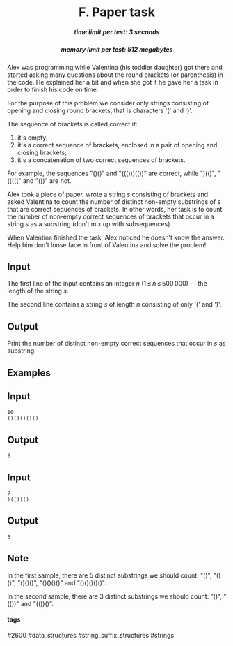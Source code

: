 <h1 style='text-align: center;'> F. Paper task</h1>

<h5 style='text-align: center;'>time limit per test: 3 seconds</h5>
<h5 style='text-align: center;'>memory limit per test: 512 megabytes</h5>

Alex was programming while Valentina (his toddler daughter) got there and started asking many questions about the round brackets (or parenthesis) in the code. He explained her a bit and when she got it he gave her a task in order to finish his code on time.

For the purpose of this problem we consider only strings consisting of opening and closing round brackets, that is characters '(' and ')'.

The sequence of brackets is called correct if: 

1. it's empty;
2. it's a correct sequence of brackets, enclosed in a pair of opening and closing brackets;
3. it's a concatenation of two correct sequences of brackets.

For example, the sequences "()()" and "((()))(())" are correct, while ")(()", "(((((" and "())" are not.

Alex took a piece of paper, wrote a string *s* consisting of brackets and asked Valentina to count the number of distinct non-empty substrings of *s* that are correct sequences of brackets. In other words, her task is to count the number of non-empty correct sequences of brackets that occur in a string *s* as a substring (don't mix up with subsequences).

When Valentina finished the task, Alex noticed he doesn't know the answer. Help him don't loose face in front of Valentina and solve the problem!

## Input

The first line of the input contains an integer *n* (1 ≤ *n* ≤ 500 000) — the length of the string *s*.

The second line contains a string *s* of length *n* consisting of only '(' and ')'.

## Output

Print the number of distinct non-empty correct sequences that occur in *s* as substring.

## Examples

## Input


```
10  
()()()()()  

```
## Output


```
5  

```
## Input


```
7  
)(())()  

```
## Output


```
3  

```
## Note

In the first sample, there are 5 distinct substrings we should count: "()", "()()", "()()()", "()()()()" and "()()()()()".

In the second sample, there are 3 distinct substrings we should count: "()", "(())" and "(())()".



#### tags 

#2600 #data_structures #string_suffix_structures #strings 